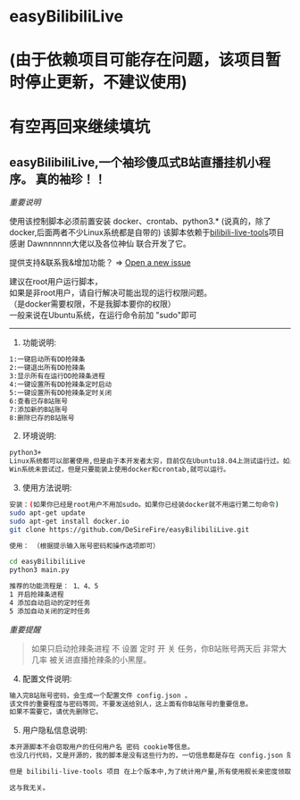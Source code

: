 # easyBilibiliLive 
# (由于依赖项目可能存在问题，该项目暂时停止更新，不建议使用)
# 有空再回来继续填坑
easyBilibiliLive,一个袖珍傻瓜式B站直播挂机小程序。
真的袖珍！！
---
*重要说明*  

使用该控制脚本必须前置安装 docker、crontab、python3.*  (说真的，除了docker,后面两者不少Linux系统都是自带的)
该脚本依赖于[bilibili-live-tools](https://github.com/Dawnnnnnn/bilibili-live-tools)项目  
感谢 Dawnnnnnn大佬以及各位神仙 联合开发了它。  

提供支持&联系我&增加功能？ => [Open a new issue](https://github.com/Dawnnnnnn/bilibili-live-tools)

建议在root用户运行脚本，   
如果是非root用户，请自行解决可能出现的运行权限问题。   
（是docker需要权限，不是我脚本要你的权限）  
一般来说在Ubuntu系统，在运行命令前加 "sudo"即可 

---

1. 功能说明:
```bash
1:一键启动所有DD抢辣条
2:一键退出所有DD抢辣条
3:显示所有在运行DD抢辣条进程
4:一键设置所有DD抢辣条定时启动
5:一键设置所有DD抢辣条定时关闭
6:查看已存B站账号
7:添加新的B站账号
8:删除已存的B站账号
```

2. 环境说明:
```bash
python3+  
Linux系统都可以部署使用,但是由于本开发者太穷，目前仅在Ubuntu18.04上测试运行过。如果你在其他Linux系统使用成功跟我报个喜。  
Win系统未尝试过，但是只要能装上使用docker和crontab,就可以运行。 
```

3. 使用方法说明:  
```bash
安装：(如果你已经是root用户不用加sudo。如果你已经装docker就不用运行第二句命令)
sudo apt-get update
sudo apt-get install docker.io
git clone https://github.com/DeSireFire/easyBilibiliLive.git
```
```bash
使用： （根据提示输入账号密码和操作选项即可）

cd easyBilibiliLive
python3 main.py

推荐的功能流程是： 1、4、5  
1 开启抢辣条进程
4 添加自动启动的定时任务
5 添加自动关闭的定时任务
```
*重要提醒*  
> 如果只启动抢辣条进程 不 设置 定时 开 关 任务，你B站账号两天后 非常大几率 被关进直播抢辣条的小黑屋。


4. 配置文件说明:
```bash
输入完B站账号密码，会生成一个配置文件 config.json 。  
该文件的重要程度与密码等同，不要发送给别人，这上面有你B站账号的重要信息。  
如果不需要它，请优先删除它。
```

5. 用户隐私信息说明:
```bash
本开源脚本不会窃取用户的任何用户名 密码 cookie等信息。   
也没几行代码，又是开源的，我的脚本是没有这些行为的，一切信息都是存在 config.json 随时可删。

但是 bilibili-live-tools 项目 在上个版本中,为了统计用户量,所有使用舰长亲密度领取功能的用户会向其的监控服务器发送一条带有自己账号uid的数据,这条数据仅用于统计用户数量。

这与我无关。
```
